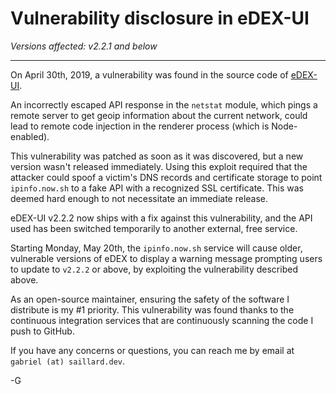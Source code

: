 # Vulnerability disclosure in eDEX-UI
*Versions affected: v2.2.1 and below*

---

On April 30th, 2019, a vulnerability was found in the source code of [eDEX-UI](https://github.com/GitSquared/edex-ui).

An incorrectly escaped API response in the `netstat` module, which pings a remote server to get geoip information about the current network, could lead to remote code injection in the renderer process (which is Node-enabled).

This vulnerability was patched as soon as it was discovered, but a new version wasn't released immediately. Using this exploit required that the attacker could spoof a victim's DNS records and certificate storage to point `ipinfo.now.sh` to a fake API with a recognized SSL certificate. This was deemed hard enough to not necessitate an immediate release.

eDEX-UI v2.2.2 now ships with a fix against this vulnerability, and the API used has been switched temporarily to another external, free service.

Starting Monday, May 20th, the `ipinfo.now.sh` service will cause older, vulnerable versions of eDEX to display a warning message prompting users to update to `v2.2.2` or above, by exploiting the vulnerability described above.

As an open-source maintainer, ensuring the safety of the software I distribute is my #1 priority. This vulnerability was found thanks to the continuous integration services that are continuously scanning the code I push to GitHub.

If you have any concerns or questions, you can reach me by email at `gabriel (at) saillard.dev`.

-G